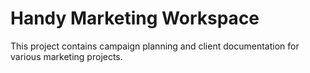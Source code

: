 # Handy Marketing Workspace

This project contains campaign planning and client documentation for various marketing projects.
